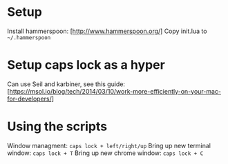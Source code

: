 # Setup
Install hammerspoon: [http://www.hammerspoon.org/]
Copy init.lua to `~/.hammerspoon`

# Setup caps lock as a hyper
Can use Seil and karbiner, see this guide:
[https://msol.io/blog/tech/2014/03/10/work-more-efficiently-on-your-mac-for-developers/]

# Using the scripts
Window managment: `caps lock + left/right/up`
Bring up new terminal window: `caps lock + T`
Bring up new chrome window: `caps lock + C`
